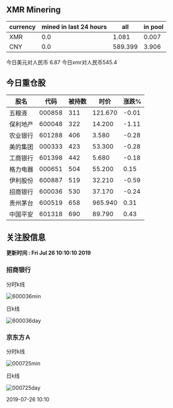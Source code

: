 ## XMR Minering

|currency|mined in last 24 hours|all|in pool|
|---|---|---|---|
|XMR|0.0|1.081|0.007|
|CNY|0.0|589.399|3.906|

今日美元对人民币 6.87	今日xmr对人民币545.4


## 今日重仓股 

|股名|代码|被持数|时价|涨跌%|
|---|---|---|---|---|
|五粮液|000858|311|121.670|-0.01|
|保利地产|600048|322|14.200|-1.11|
|农业银行|601288|406|3.580|-0.28|
|美的集团|000333|423|53.300|-0.28|
|工商银行|601398|442|5.680|-0.18|
|格力电器|000651|504|55.200|0.15|
|伊利股份|600887|519|32.210|-0.59|
|招商银行|600036|530|37.170|-0.24|
|贵州茅台|600519|658|965.940|0.31|
|中国平安|601318|690|89.790|0.43|

## 关注股信息
**更新时间 : Fri Jul 26 10:10:10 2019**
### 招商银行 
分时k线

![600036min](http://image.sinajs.cn/newchart/min/n/sh600036.gif)

日k线

![600036day](http://image.sinajs.cn/newchart/daily/n/sh600036.gif)

### 京东方Ａ 
分时k线

![000725min](http://image.sinajs.cn/newchart/min/n/sz000725.gif)

日k线

![000725day](http://image.sinajs.cn/newchart/daily/n/sz000725.gif)

2019-07-26 10:10
